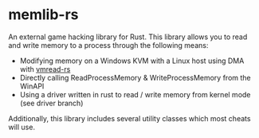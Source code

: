 # memlib-rs
An external game hacking library for Rust. This library allows you to read and write memory to a process through the following means:
* Modifying memory on a Windows KVM with a Linux host using DMA with [vmread-rs](https://github.com/h33p/vmread-rs)
* Directly calling ReadProcessMemory & WriteProcessMemory from the WinAPI
* Using a driver written in rust to read / write memory from kernel mode (see driver branch)

Additionally, this library includes several utility classes which most cheats will use.
